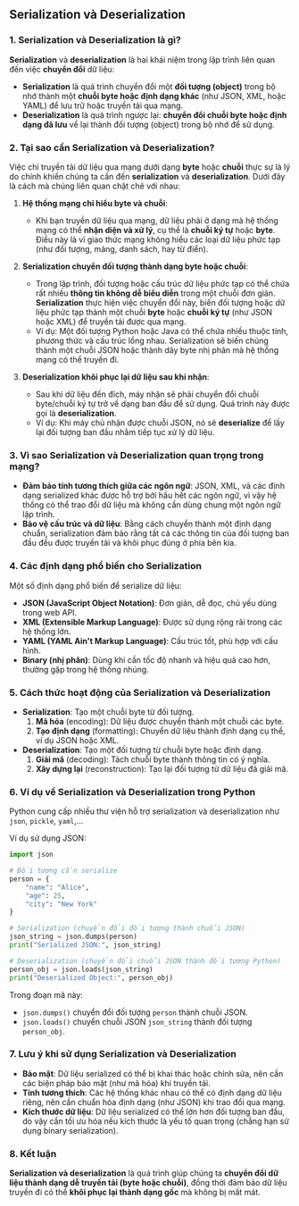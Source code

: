 ## Serialization và Deserialization

### 1. **Serialization và Deserialization là gì?**

**Serialization** và **deserialization** là hai khái niệm trong lập trình liên quan đến việc **chuyển đổi** dữ liệu:

- **Serialization** là quá trình chuyển đổi một **đối tượng (object)** trong bộ nhớ thành một **chuỗi byte hoặc định dạng khác** (như JSON, XML, hoặc YAML) để lưu trữ hoặc truyền tải qua mạng.
- **Deserialization** là quá trình ngược lại: **chuyển đổi chuỗi byte hoặc định dạng đã lưu** về lại thành đối tượng (object) trong bộ nhớ để sử dụng.

### 2. **Tại sao cần Serialization và Deserialization?**

Việc chỉ truyền tải dữ liệu qua mạng dưới dạng **byte** hoặc **chuỗi** thực sự là lý do chính khiến chúng ta cần đến **serialization** và **deserialization**. Dưới đây là cách mà chúng liên quan chặt chẽ với nhau:

1. **Hệ thống mạng chỉ hiểu byte và chuỗi**:

   - Khi bạn truyền dữ liệu qua mạng, dữ liệu phải ở dạng mà hệ thống mạng có thể **nhận diện và xử lý**, cụ thể là **chuỗi ký tự** hoặc **byte**. Điều này là vì giao thức mạng không hiểu các loại dữ liệu phức tạp (như đối tượng, mảng, danh sách, hay từ điển).

2. **Serialization chuyển đối tượng thành dạng byte hoặc chuỗi**:

   - Trong lập trình, đối tượng hoặc cấu trúc dữ liệu phức tạp có thể chứa rất nhiều **thông tin không dễ biểu diễn** trong một chuỗi đơn giản. **Serialization** thực hiện việc chuyển đổi này, biến đối tượng hoặc dữ liệu phức tạp thành một chuỗi **byte** hoặc **chuỗi ký tự** (như JSON hoặc XML) để truyền tải được qua mạng.
   - Ví dụ: Một đối tượng Python hoặc Java có thể chứa nhiều thuộc tính, phương thức và cấu trúc lồng nhau. Serialization sẽ biến chúng thành một chuỗi JSON hoặc thành dãy byte nhị phân mà hệ thống mạng có thể truyền đi.

3. **Deserialization khôi phục lại dữ liệu sau khi nhận**:
   - Sau khi dữ liệu đến đích, máy nhận sẽ phải chuyển đổi chuỗi byte/chuỗi ký tự trở về dạng ban đầu để sử dụng. Quá trình này được gọi là **deserialization**.
   - Ví dụ: Khi máy chủ nhận được chuỗi JSON, nó sẽ **deserialize** để lấy lại đối tượng ban đầu nhằm tiếp tục xử lý dữ liệu.

### 3. **Vì sao Serialization và Deserialization quan trọng trong mạng?**

- **Đảm bảo tính tương thích giữa các ngôn ngữ**: JSON, XML, và các định dạng serialized khác được hỗ trợ bởi hầu hết các ngôn ngữ, vì vậy hệ thống có thể trao đổi dữ liệu mà không cần dùng chung một ngôn ngữ lập trình.
- **Bảo vệ cấu trúc và dữ liệu**: Bằng cách chuyển thành một định dạng chuẩn, serialization đảm bảo rằng tất cả các thông tin của đối tượng ban đầu đều được truyền tải và khôi phục đúng ở phía bên kia.

### 4. **Các định dạng phổ biến cho Serialization**

Một số định dạng phổ biến để serialize dữ liệu:

- **JSON (JavaScript Object Notation)**: Đơn giản, dễ đọc, chủ yếu dùng trong web API.
- **XML (Extensible Markup Language)**: Được sử dụng rộng rãi trong các hệ thống lớn.
- **YAML (YAML Ain't Markup Language)**: Cấu trúc tốt, phù hợp với cấu hình.
- **Binary (nhị phân)**: Dùng khi cần tốc độ nhanh và hiệu quả cao hơn, thường gặp trong hệ thống nhúng.

### 5. **Cách thức hoạt động của Serialization và Deserialization**

- **Serialization**: Tạo một chuỗi byte từ đối tượng.
  1. **Mã hóa** (encoding): Dữ liệu được chuyển thành một chuỗi các byte.
  2. **Tạo định dạng** (formatting): Chuyển dữ liệu thành định dạng cụ thể, ví dụ JSON hoặc XML.
- **Deserialization**: Tạo một đối tượng từ chuỗi byte hoặc định dạng.
  1. **Giải mã** (decoding): Tách chuỗi byte thành thông tin có ý nghĩa.
  2. **Xây dựng lại** (reconstruction): Tạo lại đối tượng từ dữ liệu đã giải mã.

### 6. **Ví dụ về Serialization và Deserialization trong Python**

Python cung cấp nhiều thư viện hỗ trợ serialization và deserialization như `json`, `pickle`, `yaml`,...

Ví dụ sử dụng JSON:

```python
import json

# Đối tượng cần serialize
person = {
    "name": "Alice",
    "age": 25,
    "city": "New York"
}

# Serialization (chuyển đổi đối tượng thành chuỗi JSON)
json_string = json.dumps(person)
print("Serialized JSON:", json_string)

# Deserialization (chuyển đổi chuỗi JSON thành đối tượng Python)
person_obj = json.loads(json_string)
print("Deserialized Object:", person_obj)
```

Trong đoạn mã này:

- `json.dumps()` chuyển đổi đối tượng `person` thành chuỗi JSON.
- `json.loads()` chuyển chuỗi JSON `json_string` thành đối tượng `person_obj`.

### 7. **Lưu ý khi sử dụng Serialization và Deserialization**

- **Bảo mật**: Dữ liệu serialized có thể bị khai thác hoặc chỉnh sửa, nên cần các biện pháp bảo mật (như mã hóa) khi truyền tải.
- **Tính tương thích**: Các hệ thống khác nhau có thể có định dạng dữ liệu riêng, nên cần chuẩn hóa định dạng (như JSON) khi trao đổi qua mạng.
- **Kích thước dữ liệu**: Dữ liệu serialized có thể lớn hơn đối tượng ban đầu, do vậy cần tối ưu hóa nếu kích thước là yếu tố quan trọng (chẳng hạn sử dụng binary serialization).

### 8. **Kết luận**

**Serialization và deserialization** là quá trình giúp chúng ta **chuyển đổi dữ liệu thành dạng dễ truyền tải (byte hoặc chuỗi)**, đồng thời đảm bảo dữ liệu truyền đi có thể **khôi phục lại thành dạng gốc** mà không bị mất mát.
